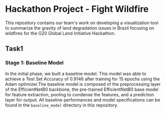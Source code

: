 # Hackathon Project - Fight Wildfire

This repository contains our team's work on developing a visualization tool to summarize the gravity of land degradation issues in Brazil focusing on wildfires for the G20 Global Land Initiative Hackathon.

## Task1

### Stage 1: Baseline Model
In the initial phase, we built a baseline model. This model was able to achieve a Test Set Accuracy of 0.9146 after training for 15 epochs using the Adam optimizer.The baseline model is composed of the preprocessing layer of the EfficientNetB0 backbone, the pre-trained EfficientNetB0 base model for feature extraction, pooling to condense the features, and a prediction layer for output. All baseline performances and model specifications can be found in the `baseline_model` directory in this repository.
<!--
### Stage 2: Enhanced Model
After obtaining results from the baseline model, we refined and fine-tuned our model in order to build an enhanced version. Details of the improvements and additional features that were included, as well as clarity on the results are documented in the `enhanced_model` directory.

## Installation
Please refer to `installation_guide.md` for information on how to set up and run the program.

## Usage
To use our program, please follow the instructions listed in the `usage_instructions.md`.

## Contributing
For details on how to collaborate with our project or submit pull requests, please follow the instructions in `contributing.md`.

## License
This project is licensed under MIT License. For more information, check `LICENSE.md`.

## Contact
For any inquiries or feedback, you can get in touch with us at [teamemailaddress@domain.com](mailto:teamemailaddress@domain.com).
-->
